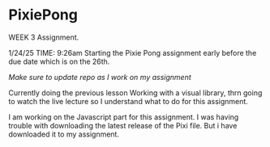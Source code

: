 # PixiePong

WEEK 3 Assignment.

1/24/25 TIME: 9:26am
Starting the Pixie Pong assignment early before the due date which is on the 26th.

_Make sure to update repo as I work on my assignment_

Currently doing the previous lesson Working with a visual library, thrn going to watch the live lecture so I understand what to do for this assignment.

I am working on the Javascript part for this assignment. I was having trouble with downloading the latest release of the Pixi file. But i have downloaded it to my assignment.
